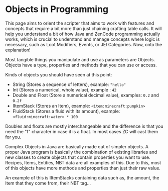 # Objects in Programming

This page aims to orient the scripter that aims to work with features and concepts that require a bit more than just chaining crafting table calls. 
It will help you understand a bit of how Java and ZenCode programming actually works, which is crucial to understand and manage concepts where logic is necessary, such as Loot Modifiers, Events, or JEI Categories. 
Now, onto the explanation!

Most tangible things you manipulate and use as parameters are Objects. Objects have a type, properties and methods that you can use or access.

Kinds of objects you should have seen at this point: 
- String (Stores a sequence of letters), example: `"hello"`
- Int (Stores a numerical, whole value), example : `42`
- Double and Float (Store a numerical decimal value), examples:  `0.2` and `0.2f`
- IItemStack (Stores an Item), example: `<item:minecraft:pumpkin>`
- FluidStack (Stores a fluid with its amount), example: `<fluid:minecraft:water> * 100`

Doubles and floats are mostly interchangeable and the difference is that you need the "f" character in case it is a float. In most cases ZC will cast them for you.

Complex Objects in Java are basically made out of simpler objects. A proper Java program is basically the combination of existing libraries and new classes to create objects that contain properties you want to use.
Recipes, Items, Entities, NBT data are all examples of this. Due to this, most of this objects have more methods and properties than just their raw value.

An example of this is IItemStacks containing data such as, the amount, the Item that they come from, their NBT tag...


